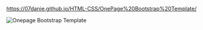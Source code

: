 https://07danie.github.io/HTML-CSS/OnePage%20Bootstrap%20Template/

![Onepage Bootstrap Template](https://github.com/07danie/HTML-CSS/assets/125158129/49891a28-e5f8-4513-af8d-7cca0990e761)
